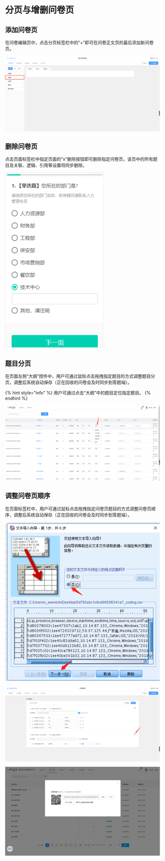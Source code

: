 # 分页与增删问卷页

## 添加问卷页

在问卷编辑页中，点击分页标签栏中的“+”即可在问卷正文页的最后添加新问卷页。

![&#x6DFB;&#x52A0;&#x95EE;&#x5377;&#x9875;](../../.gitbook/assets/image%20%28281%29.png)

## 删除问卷页

点击页面标签栏中指定页面的“x”删除按钮即可删除指定问卷页，该页中的所有题目及关联、逻辑、引用等设置将同步删除。

![&#x5220;&#x9664;&#x95EE;&#x5377;&#x9875;](../../.gitbook/assets/image%20%2845%29.png)

## 题目分页

在页面左侧“大纲”控件中，用户可通过鼠标点击拖拽指定题目的方式调整题目分页，调整后系统自动保存（正在回收的问卷会及时同步到答题端）。

{% hint style="info" %}
用户可通过点击“大纲”中的题目定位指定题目。
{% endhint %}

![&#x8C03;&#x6574;&#x9898;&#x76EE;&#x5206;&#x9875;](../../.gitbook/assets/image%20%28232%29.png)

## 调整问卷页顺序

在页面标签栏中，用户可通过鼠标点击拖拽指定问卷页题目的方式调整问卷页顺序，调整后系统自动保存（正在回收的问卷会及时同步到答题端）。

![&#x9F20;&#x6807;&#x70B9;&#x51FB;&#x62D6;&#x62FD;&#x95EE;&#x5377;&#x9875;](../../.gitbook/assets/image%20%28351%29.png)

![&#x8C03;&#x6574;&#x95EE;&#x5377;&#x9875;&#x987A;&#x5E8F;&#x524D;](../../.gitbook/assets/image%20%2835%29.png)

![&#x8C03;&#x6574;&#x95EE;&#x5377;&#x9875;&#x987A;&#x5E8F;&#x540E;](../../.gitbook/assets/image%20%2853%29.png)

